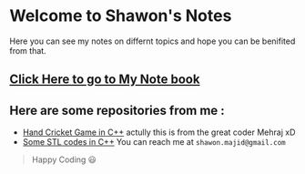 # Welcome to Shawon's Notes
Here you can see my notes on differnt topics and hope you can be benifited from that.
## [Click Here to go to My Note book](https://codermehraj.github.io/MehrajNotes/)
## Here are some repositories from me :
- [Hand Cricket Game in C++](https://github.com/codermehraj/HAND-CRICK-2-cpp) actully this is from the great coder Mehraj xD
- [Some STL codes in C++](https://github.com/codermehraj/STL-in-CPP)
You can reach me at `shawon.majid@gmail.com`
> Happy Coding 😃
